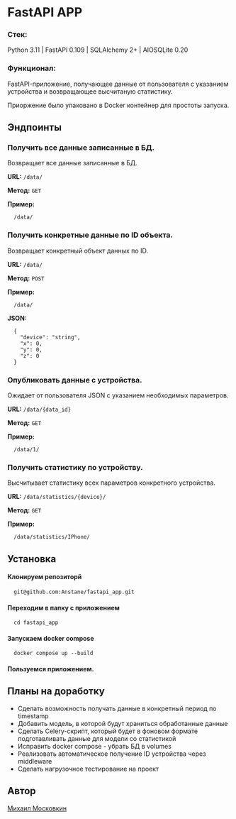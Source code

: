 # FastAPI APP

### Стек:

Python 3.11 | FastAPI 0.109 | SQLAlchemy 2+ | AIOSQLite 0.20 

### Функционал:

FastAPI-приложение, получающее данные от пользователя с указанием устройства и возвращающее высчитаную статистику.

Приоржение было упаковано в Docker контейнер для простоты запуска.

## Эндпоинты

### Получить все данные записанные в БД.

Возвращает все данные записанные в БД.

**URL:** `/data/`

**Метод:** `GET`

**Пример:**
```
  /data/
```

### Получить конкретные данные по ID объекта.

Возвращает конкретный объект данных по ID.

**URL:** `/data/`

**Метод:** `POST`

**Пример:**
```
  /data/
```

**JSON:**
```
  {
    "device": "string",
    "x": 0,
    "y": 0,
    "z": 0
  }
```

### Опубликовать данные с устройства.

Ожидает от пользователя JSON с указанием необходимых параметров.

**URL:** `/data/{data_id}`

**Метод:** `GET`

**Пример:**
```
  /data/1/
```

### Получить статистику по устройству.

Высчитывает статистику всех параметров конкретного устройства.

**URL:** `/data/statistics/{device}/`

**Метод:** `GET`

**Пример:**
```
  /data/statistics/IPhone/
```

## Установка

#### Клонируем репозиторй
```
  git@github.com:Anstane/fastapi_app.git
```

#### Переходим в папку с приложением
```
  cd fastapi_app
```

#### Запускаем docker compose
```
  docker compose up --build
```

#### Пользуемся приложением.

## Планы на доработку

- Сделать возможность получать данные в конкретный период по timestamp
- Добавить модель, в которой будут храниться обработанные данные
- Сделать Celery-скрипт, который будет в фоновом формате подготавливать данные для модели со статистикой
- Исправить docker compose - убрать БД в volumes
- Реализовать автоматическое получение ID устройства через middleware
- Сделать нагрузочное тестирование на проект


## Автор

[Михаил Московкин](https://github.com/Anstane)

